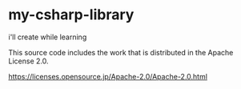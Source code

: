 # my-csharp-library
i'll create while learning

This source code includes the work that is distributed in the Apache License 2.0.

https://licenses.opensource.jp/Apache-2.0/Apache-2.0.html
